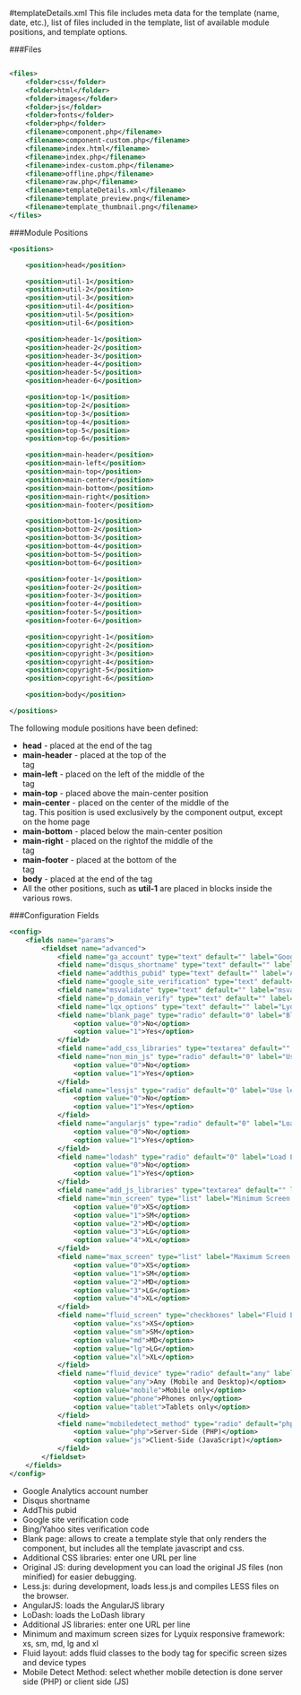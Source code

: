 #templateDetails.xml
This file includes meta data for the template (name, date, etc.), list of files included in the template, list of available module positions, and template options.

###Files
```xml

<files>
	<folder>css</folder>
	<folder>html</folder>
	<folder>images</folder>
	<folder>js</folder>
	<folder>fonts</folder>
	<folder>php</folder>
	<filename>component.php</filename>
	<filename>component-custom.php</filename>
	<filename>index.html</filename>
	<filename>index.php</filename>
	<filename>index-custom.php</filename>
	<filename>offline.php</filename>
	<filename>raw.php</filename>
	<filename>templateDetails.xml</filename>
	<filename>template_preview.png</filename>
	<filename>template_thumbnail.png</filename>
</files>
```

###Module Positions
```xml
<positions>

	<position>head</position>

	<position>util-1</position>
	<position>util-2</position>
	<position>util-3</position>
	<position>util-4</position>
	<position>util-5</position>
	<position>util-6</position>

	<position>header-1</position>
	<position>header-2</position>
	<position>header-3</position>
	<position>header-4</position>
	<position>header-5</position>
	<position>header-6</position>

	<position>top-1</position>
	<position>top-2</position>
	<position>top-3</position>
	<position>top-4</position>
	<position>top-5</position>
	<position>top-6</position>

	<position>main-header</position>
	<position>main-left</position>
	<position>main-top</position>
	<position>main-center</position>
	<position>main-bottom</position>
	<position>main-right</position>
	<position>main-footer</position>

	<position>bottom-1</position>
	<position>bottom-2</position>
	<position>bottom-3</position>
	<position>bottom-4</position>
	<position>bottom-5</position>
	<position>bottom-6</position>

	<position>footer-1</position>
	<position>footer-2</position>
	<position>footer-3</position>
	<position>footer-4</position>
	<position>footer-5</position>
	<position>footer-6</position>

	<position>copyright-1</position>
	<position>copyright-2</position>
	<position>copyright-3</position>
	<position>copyright-4</position>
	<position>copyright-5</position>
	<position>copyright-6</position>

	<position>body</position>

</positions>
```
The following module positions have been defined:
* **head** - placed at the end of the <head> tag
* **main-header** - placed at the top of the <main> tag
* **main-left** - placed on the left of the middle of the <main> tag
* **main-top** - placed above the main-center position
* **main-center** - placed on the center of the middle of the <main> tag. This position is used exclusively by the component output, except on the home page
* **main-bottom** - placed below the main-center position
* **main-right** - placed on the rightof the middle of the <main> tag
* **main-footer** - placed at the bottom of the <main> tag
* **body** - placed at the end of the <body> tag
* All the other positions, such as **util-1** are placed in blocks inside the various rows.

###Configuration Fields
```xml
<config>
	<fields name="params">
		<fieldset name="advanced">
			<field name="ga_account" type="text" default="" label="Google Analytics Account" description="Enter a Google Analytics property account number to load Google Analytics and send data to the account" />
			<field name="disqus_shortname" type="text" default="" label="Disqus Shortname" description="Enter your Disqus shortname to load the Disqus library" />
			<field name="addthis_pubid" type="text" default="" label="AddThis PubID" description="Enter your AddThis pubid number to load the AddThis library" />
			<field name="google_site_verification" type="text" default="" label="google-site-verification" description="Enter your Google Webmaster Tools site verification number" />
			<field name="msvalidate" type="text" default="" label="msvalidate.01" description="Enter your Bing/Yahoo site validation number" />
			<field name="p_domain_verify" type="text" default="" label="p:domain_verify" description="" />
			<field name="lqx_options" type="text" default="" label="Lyquix Library Options" description="Object of options to override Lyquix default settings" />
			<field name="blank_page" type="radio" default="0" label="Blank Page" description="">
				<option value="0">No</option>
				<option value="1">Yes</option>
			</field>
			<field name="add_css_libraries" type="textarea" default="" label="Additional CSS Libraries" description="Enter one URL per line for additional javascript libraries you need for your project. We recommend: a) remove the protcol (http or https) from the URL, b) use the minified version for the production site" />
			<field name="non_min_js" type="radio" default="0" label="Use original JS" description="Uses the original JS files instead of the minified versions. Activate only for development.">
				<option value="0">No</option>
				<option value="1">Yes</option>
			</field>
			<field name="lessjs" type="radio" default="0" label="Use less.js" description="Uses LESS instead of CSS with JavaScript processing. Activate only for development. Not recommended for production as it degrades page performance.">
				<option value="0">No</option>
				<option value="1">Yes</option>
			</field>
			<field name="angularjs" type="radio" default="0" label="Load AngularJS library" description="">
				<option value="0">No</option>
				<option value="1">Yes</option>
			</field>
			<field name="lodash" type="radio" default="0" label="Load LoDash library" description="">
				<option value="0">No</option>
				<option value="1">Yes</option>
			</field>
			<field name="add_js_libraries" type="textarea" default="" label="Additional Javascript Libraries" description="Enter one URL per line for additional javascript libraries you need for your project. We recommend: a) remove the protcol (http or https) from the URL, b) use the minified version for the production site" />
			<field name="min_screen" type="list" label="Minimum Screen Size" default="0" description="Select the minimum screen size that will be allowed">
				<option value="0">XS</option>
				<option value="1">SM</option>
				<option value="2">MD</option>
				<option value="3">LG</option>
				<option value="4">XL</option>
			</field>
			<field name="max_screen" type="list" label="Maximum Screen Size" default="4" description="Select the maximum screen size that will be allowed">
				<option value="0">XS</option>
				<option value="1">SM</option>
				<option value="2">MD</option>
				<option value="3">LG</option>
				<option value="4">XL</option>
			</field>
			<field name="fluid_screen" type="checkboxes" label="Fluid Layout Screens" description="Select for what screen sizes should fluid layout be enabled">
				<option value="xs">XS</option>
				<option value="sm">SM</option>
				<option value="md">MD</option>
				<option value="lg">LG</option>
				<option value="xl">XL</option>
			</field>
			<field name="fluid_device" type="radio" default="any" label="Fluid Layout Devices" description="Select what devices are allowed to have fluid layouts">
				<option value="any">Any (Mobile and Desktop)</option>
				<option value="mobile">Mobile only</option>
				<option value="phone">Phones only</option>
				<option value="tablet">Tablets only</option>
			</field>
			<field name="mobiledetect_method" type="radio" default="php" label="Mobile Detect Method" description="Selects the method for detecting mobile devices. Adds CSS classes mobile, tablet and phone to the body tag if applicable. Server-side (PHP) is the default method but if your site uses page cache, you should use client-side method.">
				<option value="php">Server-Side (PHP)</option>
				<option value="js">Client-Side (JavaScript)</option>
			</field>
		</fieldset>
	</fields>
</config>
```
* Google Analytics account number
* Disqus shortname
* AddThis pubid
* Google site verification code
* Bing/Yahoo sites verification code
* Blank page: allows to create a template style that only renders the component, but includes all the template javascript and css.
* Additional CSS libraries: enter one URL per line
* Original JS: during development you can load the original JS files (non minified) for easier debugging.
* Less.js: during development, loads less.js and compiles LESS files on the browser.
* AngularJS: loads the AngularJS library
* LoDash: loads the LoDash library
* Additional JS libraries: enter one URL per line
* Minimum and maximum screen sizes for Lyquix responsive framework: xs, sm, md, lg and xl
* Fluid layout: adds fluid classes to the body tag for specific screen sizes and device types
* Mobile Detect Method: select whether mobile detection is done server side (PHP) or client side (JS)
